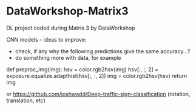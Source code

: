 # DataWorkshop-Matrix3
DL project coded during Matrix 3 by DataWorkshop

CNN models - ideas to improve:
- check, if any why the following predictions give the same accuracy...?
- do something more with data, for example 

def preproc_img(img):
  hsv = color.rgb2hsv(img)
  hsv[:, :, 2] = exposure.equalize.adapthist(hsv[:, :, 2])
  img = color.rgb2hsv(hsv)
  return img
  
 or https://github.com/joshwadd/Deep-traffic-sign-classification
 (rotation, translation, etc)
